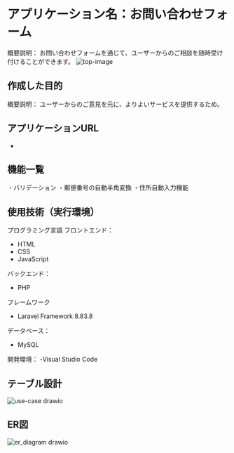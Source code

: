 # アプリケーション名：お問い合わせフォーム
概要説明：
お問い合わせフォームを通じて、ユーザーからのご相談を随時受け付けることができます。
![top-image](https://github.com/suzuki-miyu79/Advancetest-20231113-suzuki/assets/144597636/a00832e8-44c6-455c-88a4-f9a6ef0ede2c)

## 作成した目的
概要説明：
ユーザーからのご意見を元に、よりよいサービスを提供するため。

## アプリケーションURL
-

## 機能一覧
・バリデーション
・郵便番号の自動半角変換
・住所自動入力機能

## 使用技術（実行環境）
プログラミング言語
フロントエンド：
- HTML
- CSS
- JavaScript

バックエンド：
- PHP

フレームワーク
- Laravel Framework 8.83.8

データベース：
- MySQL

開発環境：
-Visual Studio Code

## テーブル設計
![use-case drawio](https://github.com/suzuki-miyu79/Advancetest-20231113-suzuki/assets/144597636/84131a64-9013-407a-ac96-7f8d91a1039d)

## ER図
![er_diagram drawio](https://github.com/suzuki-miyu79/Advancetest-20231113-suzuki/assets/144597636/c56c24dd-f282-4f63-97b2-bcc521855e5a)
